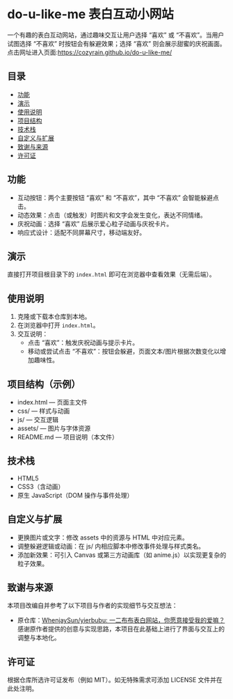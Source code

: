 # do-u-like-me 表白互动小网站

一个有趣的表白互动网站，通过趣味交互让用户选择 “喜欢” 或 “不喜欢”。当用户试图选择 “不喜欢” 时按钮会有躲避效果；选择 “喜欢” 则会展示甜蜜的庆祝画面。
点击网址进入页面:https://cozyrain.github.io/do-u-like-me/

## 目录

- [功能](#功能)
- [演示](#演示)
- [使用说明](#使用说明)
- [项目结构](#项目结构)
- [技术栈](#技术栈)
- [自定义与扩展](#自定义与扩展)
- [致谢与来源](#致谢与来源)
- [许可证](#许可证)

## 功能

- 互动按钮：两个主要按钮 “喜欢” 和 “不喜欢”，其中 “不喜欢” 会智能躲避点击。
- 动态效果：点击（或触发）时图片和文字会发生变化，表达不同情绪。
- 庆祝动画：选择 “喜欢” 后展示爱心粒子动画与庆祝卡片。
- 响应式设计：适配不同屏幕尺寸，移动端友好。

## 演示

直接打开项目根目录下的 `index.html` 即可在浏览器中查看效果（无需后端）。

## 使用说明

1. 克隆或下载本仓库到本地。
2. 在浏览器中打开 `index.html`。
3. 交互说明：
   - 点击 “喜欢”：触发庆祝动画与提示卡片。
   - 移动或尝试点击 “不喜欢”：按钮会躲避，页面文本/图片根据次数变化以增加趣味性。

## 项目结构（示例）

- index.html — 页面主文件
- css/ — 样式与动画
- js/ — 交互逻辑
- assets/ — 图片与字体资源
- README.md — 项目说明（本文件）

## 技术栈

- HTML5
- CSS3（含动画）
- 原生 JavaScript（DOM 操作与事件处理）

## 自定义与扩展

- 更换图片或文字：修改 assets 中的资源与 HTML 中对应元素。
- 调整躲避逻辑或动画：在 js/ 内相应脚本中修改事件处理与样式类名。
- 添加新效果：可引入 Canvas 或第三方动画库（如 anime.js）以实现更复杂的粒子效果。

## 致谢与来源

本项目改编自并参考了以下项目与作者的实现细节与交互想法：

- 原仓库：[WhenjaySun/yierbubu: 一二布布表白网站，你愿意接受我的爱嘛？](https://github.com/WhenjaySun/yierbubu#)
  感谢原作者提供的创意与实现思路，本项目在此基础上进行了界面与交互上的调整与本地化。

## 许可证

根据仓库所选许可证发布（例如 MIT）。如无特殊需求可添加 LICENSE 文件并在此处注明。

